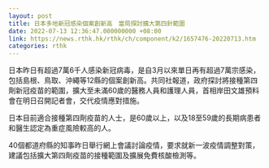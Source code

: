 ```yaml
---
layout: post
title: 日本多地新冠感染個案創新高　當局探討擴大第四針範圍
date: 2022-07-13 12:36:47.000000000 +08:00
link: https://news.rthk.hk/rthk/ch/component/k2/1657476-20220713.htm
categories: rthk
---
```


日本昨日有超過7萬6千人感染新冠病毒，是自3月以來單日再有超過7萬宗感染，包括島根、鳥取、沖繩等12縣的個案創新高。共同社報道，政府探討將接種第四劑新冠疫苗的範圍，擴大至未滿60歲的醫務人員和護理人員，首相岸田文雄預料會在明日召開記者會，交代疫情應對措施。

日本目前適合接種第四劑疫苗的人士，是60歲以上，以及18至59歲的長期病患者和醫生認定為重症風險較高的人。

40個都道府縣的知事昨日舉行網上會議討論疫情，要求就新一波疫情調整對策，建議包括擴大第四劑疫苗的接種範圍及擴展免費核酸檢測等。
